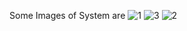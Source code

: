 Some Images of System are
![1](https://github.com/hamzasyed2985/Cinema-Management-System-OOP/assets/105115389/860e3bd7-4eba-427d-8b0e-6ea821dd219e)
![3](https://github.com/hamzasyed2985/Cinema-Management-System-OOP/assets/105115389/e5a4a01e-d36e-4b5c-bf1d-796ffdf9fd54)
![2](https://github.com/hamzasyed2985/Cinema-Management-System-OOP/assets/105115389/323f75d0-86df-441d-99b7-3d9d0bb809a8)

